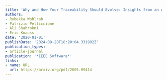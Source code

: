 ```yaml
---
title: 'Why and How Your Traceability Should Evolve: Insights from an Automotive Supplier'
authors:
- Rebekka Wohlrab
- Patrizio Pelliccione
- Ali Shahrokni
- Eric Knauss
date: '2020-01-01'
publishDate: '2024-09-28T18:20:04.331902Z'
publication_types:
- article-journal
publication: '*IEEE Software*'
links:
- name: URL
  url: https://arxiv.org/pdf/2005.09414
---
```


